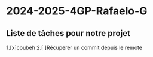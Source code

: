 # 2024-2025-4GP-Rafaelo-G

## Liste de tâches pour notre projet

1.[x]coubeh
2.[ ]Récuperer un commit depuis le remote
